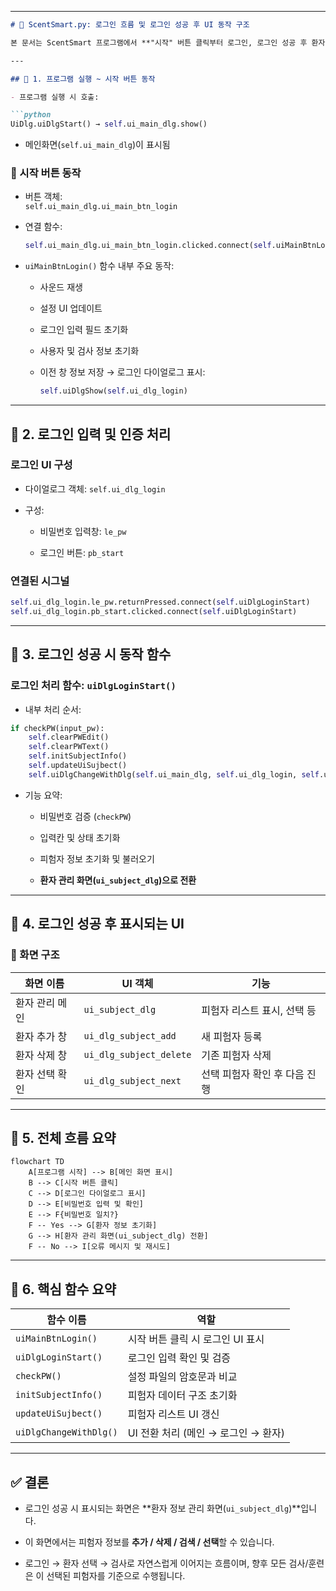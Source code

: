 

---

````markdown
# 🔐 ScentSmart.py: 로그인 흐름 및 로그인 성공 후 UI 동작 구조

본 문서는 ScentSmart 프로그램에서 **"시작" 버튼 클릭부터 로그인, 로그인 성공 후 환자 관리 화면으로의 흐름**을 함수 및 UI 단위로 정리한 구조도입니다.

---

## 🚀 1. 프로그램 실행 ~ 시작 버튼 동작

- 프로그램 실행 시 호출:

```python
UiDlg.uiDlgStart() → self.ui_main_dlg.show()
````

- 메인화면(`self.ui_main_dlg`)이 표시됨
    

### 🔘 시작 버튼 동작

- 버튼 객체:  
    `self.ui_main_dlg.ui_main_btn_login`
    
- 연결 함수:
    
    ```python
    self.ui_main_dlg.ui_main_btn_login.clicked.connect(self.uiMainBtnLogin)
    ```
    
- `uiMainBtnLogin()` 함수 내부 주요 동작:
    
    - 사운드 재생
        
    - 설정 UI 업데이트
        
    - 로그인 입력 필드 초기화
        
    - 사용자 및 검사 정보 초기화
        
    - 이전 창 정보 저장 → 로그인 다이얼로그 표시:
        
        ```python
        self.uiDlgShow(self.ui_dlg_login)
        ```
        

---

## 🔑 2. 로그인 입력 및 인증 처리

### 로그인 UI 구성

- 다이얼로그 객체: `self.ui_dlg_login`
    
- 구성:
    
    - 비밀번호 입력창: `le_pw`
        
    - 로그인 버튼: `pb_start`
        

### 연결된 시그널

```python
self.ui_dlg_login.le_pw.returnPressed.connect(self.uiDlgLoginStart)
self.ui_dlg_login.pb_start.clicked.connect(self.uiDlgLoginStart)
```

---

## 🔐 3. 로그인 성공 시 동작 함수

### 로그인 처리 함수: `uiDlgLoginStart()`

- 내부 처리 순서:
    

```python
if checkPW(input_pw):
    self.clearPWEdit()
    self.clearPWText()
    self.initSubjectInfo()
    self.updateUiSujbect()
    self.uiDlgChangeWithDlg(self.ui_main_dlg, self.ui_dlg_login, self.ui_subject_dlg)
```

- 기능 요약:
    
    - 비밀번호 검증 (`checkPW`)
        
    - 입력칸 및 상태 초기화
        
    - 피험자 정보 초기화 및 불러오기
        
    - **환자 관리 화면(`ui_subject_dlg`)으로 전환**
        

---

## 👀 4. 로그인 성공 후 표시되는 UI

### 🔹 화면 구조

|화면 이름|UI 객체|기능|
|---|---|---|
|환자 관리 메인|`ui_subject_dlg`|피험자 리스트 표시, 선택 등|
|환자 추가 창|`ui_dlg_subject_add`|새 피험자 등록|
|환자 삭제 창|`ui_dlg_subject_delete`|기존 피험자 삭제|
|환자 선택 확인|`ui_dlg_subject_next`|선택 피험자 확인 후 다음 진행|

---

## 🧭 5. 전체 흐름 요약

```mermaid
flowchart TD
    A[프로그램 시작] --> B[메인 화면 표시]
    B --> C[시작 버튼 클릭]
    C --> D[로그인 다이얼로그 표시]
    D --> E[비밀번호 입력 및 확인]
    E --> F{비밀번호 일치?}
    F -- Yes --> G[환자 정보 초기화]
    G --> H[환자 관리 화면(ui_subject_dlg) 전환]
    F -- No --> I[오류 메시지 및 재시도]
```

---

## 🧩 6. 핵심 함수 요약

|함수 이름|역할|
|---|---|
|`uiMainBtnLogin()`|시작 버튼 클릭 시 로그인 UI 표시|
|`uiDlgLoginStart()`|로그인 입력 확인 및 검증|
|`checkPW()`|설정 파일의 암호문과 비교|
|`initSubjectInfo()`|피험자 데이터 구조 초기화|
|`updateUiSujbect()`|피험자 리스트 UI 갱신|
|`uiDlgChangeWithDlg()`|UI 전환 처리 (메인 → 로그인 → 환자)|

---

## ✅ 결론

- 로그인 성공 시 표시되는 화면은 **환자 정보 관리 화면(`ui_subject_dlg`)**입니다.
    
- 이 화면에서는 피험자 정보를 **추가 / 삭제 / 검색 / 선택**할 수 있습니다.
    
- 로그인 → 환자 선택 → 검사로 자연스럽게 이어지는 흐름이며, 향후 모든 검사/훈련은 이 선택된 피험자를 기준으로 수행됩니다.
    
